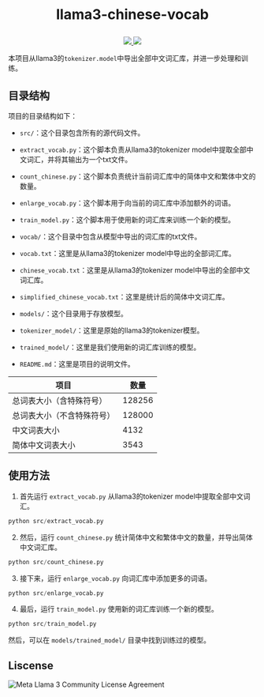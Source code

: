 <h1 align="center">

llama3-chinese-vocab

</h1>
<p align="center">
  <a href="https://img.shields.io/github/issues-pr/henryalps/llama3-chinese-vocab">
    <img src="https://img.shields.io/github/issues-pr/henryalps/llama3-chinese-vocab">
  </a>
  <a href="https://github.com/meta-llama/llama3/blob/main/LICENSE">
    <img src="https://img.shields.io/github/license/henryalps/llama3-chinese-vocab">
  </a>
</p>

本项目从llama3的`tokenizer.model`中导出全部中文词汇库，并进一步处理和训练。

## 目录结构

项目的目录结构如下：

- `src/`：这个目录包含所有的源代码文件。
- `extract_vocab.py`：这个脚本负责从llama3的tokenizer model中提取全部中文词汇，并将其输出为一个txt文件。
- `count_chinese.py`：这个脚本负责统计当前词汇库中的简体中文和繁体中文的数量。
- `enlarge_vocab.py`：这个脚本用于向当前的词汇库中添加额外的词语。
- `train_model.py`：这个脚本用于使用新的词汇库来训练一个新的模型。

- `vocab/`：这个目录中包含从模型中导出的词汇库的txt文件。
- `vocab.txt`：这里是从llama3的tokenizer model中导出的全部词汇库。
- `chinese_vocab.txt`：这里是从llama3的tokenizer model中导出的全部中文词汇库。
- `simplified_chinese_vocab.txt`：这里是统计后的简体中文词汇库。

- `models/`：这个目录用于存放模型。
- `tokenizer_model/`：这里是原始的llama3的tokenizer模型。
- `trained_model/`：这里是我们使用新的词汇库训练的模型。

- `README.md`：这里是项目的说明文件。

| 项目                        |   数量   |
|----------------------------|---------|
| 总词表大小（含特殊符号）      |  128256 |
| 总词表大小（不含特殊符号）    |  128000 |
| 中文词表大小                |   4132  |
| 简体中文词表大小            |   3543  |

## 使用方法

1. 首先运行 `extract_vocab.py` 从llama3的tokenizer model中提取全部中文词汇。

```python
python src/extract_vocab.py
```

2. 然后，运行 `count_chinese.py` 统计简体中文和繁体中文的数量，并导出简体中文词汇库。

```python
python src/count_chinese.py
```

3. 接下来，运行 `enlarge_vocab.py` 向词汇库中添加更多的词语。

```python
python src/enlarge_vocab.py
```

4. 最后，运行 `train_model.py` 使用新的词汇库训练一个新的模型。

```python
python src/train_model.py
```

然后，可以在 `models/trained_model/` 目录中找到训练过的模型。

## Liscense
![Meta Llama 3 Community License Agreement](https://github.com/meta-llama/llama3/blob/main/LICENSE)